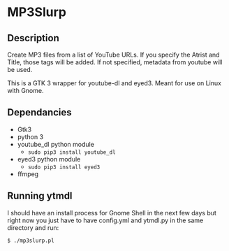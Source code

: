 # MP3Slurp

## Description
Create MP3 files from a list of YouTube URLs. If you specify the Atrist and Title, those tags will be added. If not specified, metadata from youtube will be used.

This is a GTK 3 wrapper for youtube-dl and eyed3. Meant for use on Linux with Gnome.

## Dependancies

- Gtk3
- python 3
- youtube_dl python module
    - `sudo pip3 install youtube_dl`
- eyed3 python module
    - `sudo pip3 install eyed3`
- ffmpeg

## Running ytmdl

I should have an install process for Gnome Shell in the next few days but right now you just have to have config.yml and ytmdl.py in the same directory and run:

```bash
$ ./mp3slurp.pl
```